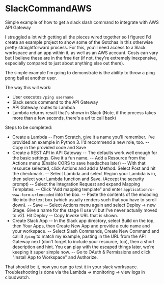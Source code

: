 # SlackCommandAWS
Simple example of how to get a slack slash command to integrate with AWS API Gateway

I struggled a lot with getting all the pieces wired together so I figured I'd create an example project to show some of the Gotchas in this otherwise pretty straightforward process. 
For this, you'll need access to a Slack workspace and an app within it, as well as an AWS account.  Costs can vary but I believe these are in the free tier (if not, they're extremely inexpensive, especially compared to just about anything else out there).

The simple example I'm going to demonstrate is the ability to throw a ping pong ball at another user.

The way this will work:
- User executes `/ping username`
- Slack sends command to the API Gateway
- API Gateway routes to Lambda
- Lambda returns result that's shown in Slack (Note, if the process takes more than a few seconds, there's a url to call back)

Steps to be completed:

- Create a Lambda
-- From Scratch, give it a name you'll remember.  I've provided an example in Python 3.  I'd recommend a new role, too.
-- Copy in the provided code and Save
- Create a REST API in API Gateway
-- The defaults work well enough for the basic settings.  Give it a fun name.
-- Add a Resource from the Actions menu (Enable CORS to save headaches later)
-- With that resource selected, click Actions and add a Method.  Select Post and hit the checkmark.
-- Select Lambda and select Region your Lambda is in, then select your Lambda function and Save. (Accept the security prompt)
-- Select the Integration Request and expand Mapping Templates.
-- Click "Add mapping template" and enter `application/x-www-form-urlencoded` into the box.
-- Paste the contents of the encoding file into the text box (which usually renders such that you have to scroll down).
-- Save
-- Select Actions menu again and select Deploy -> new Stage.  Give a name for the stage (I use v1 but I've never actually moved to v2).  Hit Deploy
-- Copy Invoke URL that is shown.
- Create Slack App
-- In the Slack app directory, select Build on the top, then Your Apps, then Create New App and provide a cute name and your workspace.
-- Select Slash Commands, Create New Command and call it `/ping` to match my example, pasting in the URL from the API Gateway next (don't forget to include your resource, too), then a short description and hint.  You can play with the escaped things later, we're keeping it super simple now.
-- Go to OAuth & Permissions and click "Install App to Workspace" and Authorize.

That should be it, now you can go test it in your slack workspace.  Troubleshooting is done via the Lambda -> monitoring -> view logs in cloudwatch.
